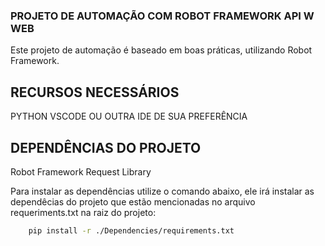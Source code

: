 ### PROJETO DE AUTOMAÇÃO COM ROBOT FRAMEWORK API W WEB ###

Este projeto de automação é baseado em boas práticas, utilizando Robot Framework.

## RECURSOS NECESSÁRIOS ##
PYTHON
VSCODE OU OUTRA IDE DE SUA PREFERÊNCIA 

## DEPENDÊNCIAS DO PROJETO ##
Robot Framework
Request Library

Para instalar as dependências utilize o comando abaixo, ele irá instalar as dependêcias do projeto que estão mencionadas no arquivo requeriments.txt na raiz do projeto: 

```bash
    pip install -r ./Dependencies/requirements.txt
```